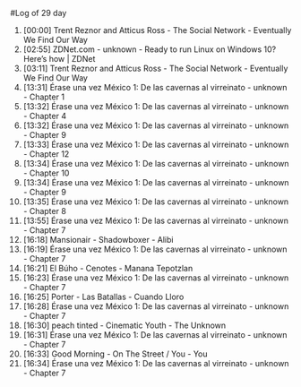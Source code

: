 #Log of 29 day

1. [00:00] Trent Reznor and Atticus Ross - The Social Network - Eventually We Find Our Way
1. [02:55] ZDNet.com - unknown - Ready to run Linux on Windows 10? Here’s how | ZDNet
1. [03:11] Trent Reznor and Atticus Ross - The Social Network - Eventually We Find Our Way
1. [13:31] Érase una vez México 1: De las cavernas al virreinato - unknown - Chapter 1
1. [13:32] Érase una vez México 1: De las cavernas al virreinato - unknown - Chapter 4
1. [13:32] Érase una vez México 1: De las cavernas al virreinato - unknown - Chapter 9
1. [13:33] Érase una vez México 1: De las cavernas al virreinato - unknown - Chapter 12
1. [13:34] Érase una vez México 1: De las cavernas al virreinato - unknown - Chapter 10
1. [13:34] Érase una vez México 1: De las cavernas al virreinato - unknown - Chapter 9
1. [13:35] Érase una vez México 1: De las cavernas al virreinato - unknown - Chapter 8
1. [13:55] Érase una vez México 1: De las cavernas al virreinato - unknown - Chapter 7
1. [16:18] Mansionair - Shadowboxer - Alibi
1. [16:19] Érase una vez México 1: De las cavernas al virreinato - unknown - Chapter 7
1. [16:21] El Búho - Cenotes - Manana Tepotzlan
1. [16:23] Érase una vez México 1: De las cavernas al virreinato - unknown - Chapter 7
1. [16:25] Porter - Las Batallas - Cuando Lloro
1. [16:28] Érase una vez México 1: De las cavernas al virreinato - unknown - Chapter 7
1. [16:30] peach tinted - Cinematic Youth - The Unknown
1. [16:31] Érase una vez México 1: De las cavernas al virreinato - unknown - Chapter 7
1. [16:33] Good Morning - On The Street / You - You
1. [16:34] Érase una vez México 1: De las cavernas al virreinato - unknown - Chapter 7
